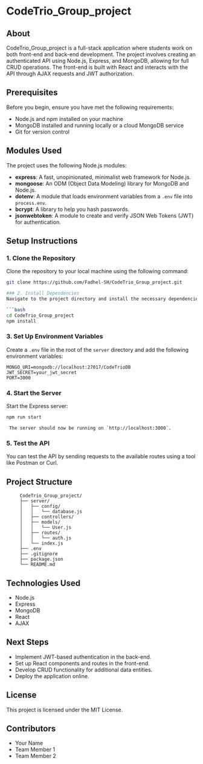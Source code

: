 # CodeTrio_Group_project

## About
CodeTrio_Group_project is a full-stack application where students work on both front-end and back-end development. The project involves creating an authenticated API using Node.js, Express, and MongoDB, allowing for full CRUD operations. The front-end is built with React and interacts with the API through AJAX requests and JWT authorization.

## Prerequisites
Before you begin, ensure you have met the following requirements:
- Node.js and npm installed on your machine
- MongoDB installed and running locally or a cloud MongoDB service
- Git for version control

## Modules Used
The project uses the following Node.js modules:
- **express**: A fast, unopinionated, minimalist web framework for Node.js.
- **mongoose**: An ODM (Object Data Modeling) library for MongoDB and Node.js.
- **dotenv**: A module that loads environment variables from a `.env` file into `process.env`.
- **bcrypt**: A library to help you hash passwords.
- **jsonwebtoken**: A module to create and verify JSON Web Tokens (JWT) for authentication.

## Setup Instructions

### 1. Clone the Repository
Clone the repository to your local machine using the following command:

```bash
git clone https://github.com/Fadhel-SH/CodeTrio_Group_project.git

### 2. Install Dependencies
Navigate to the project directory and install the necessary dependencies:

```bash
cd CodeTrio_Group_project
npm install
```

### 3. Set Up Environment Variables
Create a `.env` file in the root of the `server` directory and add the following environment variables:

 ```env
MONGO_URI=mongodb://localhost:27017/CodeTrioDB
JWT_SECRET=your_jwt_secret
PORT=3000
 ```

### 4. Start the Server
Start the Express server:

```bash
npm run start
```

     The server should now be running on `http://localhost:3000`.

### 5. Test the API
You can test the API by sending requests to the available routes using a tool like Postman or Curl.

## Project Structure
```plaintext
     CodeTrio_Group_project/
     ├── server/
     │   ├── config/
     │   │   └── database.js
     │   ├── controllers/
     │   ├── models/
     │   │   └── User.js
     │   ├── routes/
     │   │   └── auth.js
     │   └── index.js
     ├── .env
     ├── .gitignore
     ├── package.json
     └── README.md
```

## Technologies Used
- Node.js
- Express
- MongoDB
- React
- AJAX

## Next Steps
- Implement JWT-based authentication in the back-end.
- Set up React components and routes in the front-end.
- Develop CRUD functionality for additional data entities.
- Deploy the application online.

## License
This project is licensed under the MIT License.

## Contributors
- Your Name
- Team Member 1
- Team Member 2





